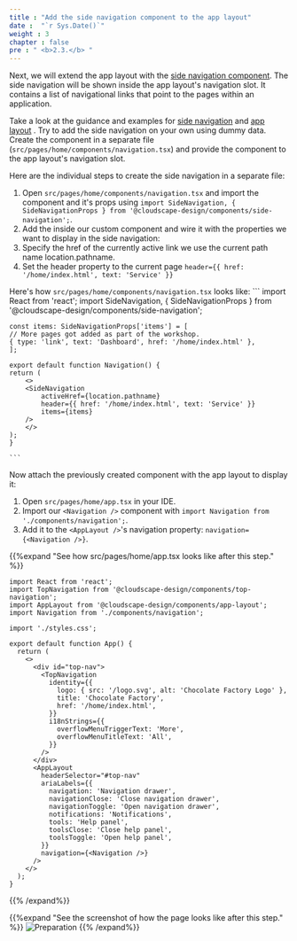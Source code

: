 ```yaml
---
title : "Add the side navigation component to the app layout"
date :  "`r Sys.Date()`" 
weight : 3 
chapter : false
pre : " <b>2.3.</b> "
---
```

Next, we will extend the app layout with the [side navigation component](https://cloudscape.design/components/side-navigation/?tabId=playground). The side navigation will be shown inside the app layout's navigation slot. It contains a list of navigational links that point to the pages within an application.

Take a look at the guidance and examples for [side navigation](https://cloudscape.design/components/side-navigation/?tabId=playground)  and [app layout](https://cloudscape.design/components/app-layout/?tabId=api) . Try to add the side navigation on your own using dummy data. Create the component in a separate file (```src/pages/home/components/navigation.tsx```) and provide the component to the app layout's navigation slot.

Here are the individual steps to create the side navigation in a separate file:

1. Open ```src/pages/home/components/navigation.tsx``` and import the component and it's props using ```import SideNavigation, { SideNavigationProps } from '@cloudscape-design/components/side-navigation';```.
2. Add the <SideNavigation /> inside our custom <Navigation /> component and wire it with the properties we want to display in the side navigation:
3. Specify the href of the currently active link we use the current path name location.pathname.
4. Set the header property to the current page ```header={{ href: '/home/index.html', text: 'Service' }}```

Here's how ```src/pages/home/components/navigation.tsx``` looks like:
    ```
    import React from 'react';
    import SideNavigation, { SideNavigationProps } from '@cloudscape-design/components/side-navigation';

    const items: SideNavigationProps['items'] = [
    // More pages got added as part of the workshop.
    { type: 'link', text: 'Dashboard', href: '/home/index.html' },
    ];

    export default function Navigation() {
    return (
        <>
        <SideNavigation
            activeHref={location.pathname}
            header={{ href: '/home/index.html', text: 'Service' }}
            items={items}
        />
        </>
    );
    }

    ```

Now attach the previously created component with the app layout to display it:
1. Open ```src/pages/home/app.tsx``` in your IDE.
2. Import our ```<Navigation />``` component with ```import Navigation from './components/navigation';```.
3. Add it to the ```<AppLayout />```'s navigation property: ```navigation={<Navigation />}```.

{{%expand "See how src/pages/home/app.tsx looks like after this step." %}}
```
import React from 'react';
import TopNavigation from '@cloudscape-design/components/top-navigation';
import AppLayout from '@cloudscape-design/components/app-layout';
import Navigation from './components/navigation';

import './styles.css';

export default function App() {
  return (
    <>
      <div id="top-nav">
        <TopNavigation
          identity={{
            logo: { src: '/logo.svg', alt: 'Chocolate Factory Logo' },
            title: 'Chocolate Factory',
            href: '/home/index.html',
          }}
          i18nStrings={{
            overflowMenuTriggerText: 'More',
            overflowMenuTitleText: 'All',
          }}
        />
      </div>
      <AppLayout
        headerSelector="#top-nav"
        ariaLabels={{
          navigation: 'Navigation drawer',
          navigationClose: 'Close navigation drawer',
          navigationToggle: 'Open navigation drawer',
          notifications: 'Notifications',
          tools: 'Help panel',
          toolsClose: 'Close help panel',
          toolsToggle: 'Open help panel',
        }}
        navigation={<Navigation />}
      />
    </>
  );
}

```
{{% /expand%}}

{{%expand "See the screenshot of how the page looks like after this step." %}}
![Preparation](/images/6.png?false&width=90pc)
{{% /expand%}}
